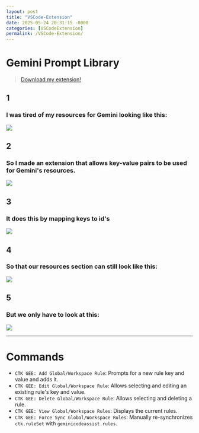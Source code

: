 ```yaml
---
layout: post
title: "VSCode-Extension"
date: 2025-05-24 20:31:15 -0000
categories: [VSCodeExtension]
permalink: /VSCode-Extension/
---
```


# Gemini Prompt Library

> [Download my extension!](https://marketplace.visualstudio.com/items?itemName=ctk.ctk-gee)


## 1

### I was tired of my resources for Gemini looking like this:

![](../assets/img/2025-05-24-20-41-25.png)

## 2

### So I made an extension that allows key-value pairs to be used for Gemini's resources.

![](../assets/img/2025-05-24-20-43-19.png)

## 3

### It does this by mapping keys to id's

![](../assets/img/2025-05-24-20-44-59.png)

## 4

### So that our resources section can still look like this:

![](../assets/img/2025-05-24-20-41-25.png)

## 5

### But we only have to look at this:

![](../assets/img/2025-05-24-20-43-19.png)

---

# Commands

*   `CTK GEE: Add Global/Workspace Rule`: Prompts for a new rule key and value and adds it.
*   `CTK GEE: Edit Global/Workspace Rule`: Allows selecting and editing an existing rule's key and value.
*   `CTK GEE: Delete Global/Workspace Rule`: Allows selecting and deleting a rule.
*   `CTK GEE: View Global/Workspace Rules`: Displays the current rules.
*   `CTK GEE: Force Sync Global/Workspace Rules`: Manually re-synchronizes `ctk.ruleSet` with `geminicodeassist.rules`.



